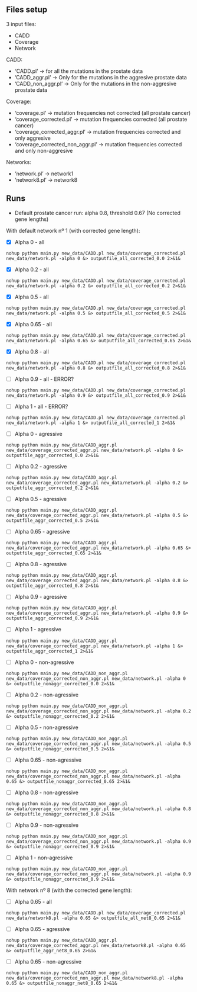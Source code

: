 ## Files setup

3 input files: 
- CADD
- Coverage
- Network

CADD: 
- ‘CADD.pl’ → for all the mutations in the prostate data
- ’CADD_aggr.pl’ → Only for the mutations in the aggresive prostate data
- ’CADD_non_aggr.pl’ → Only for the mutations in the non-aggresive prostate data

Coverage:
- ‘coverage.pl’ → mutation frequencies not corrected (all prostate cancer)
- ‘coverage_corrected.pl’ → mutation frequencies corrected (all prostate cancer)
- ‘coverage_corrected_aggr.pl’ → mutation frequencies corrected and only aggresive
- ‘coverage_corrected_non_aggr.pl’ → mutation frequencies corrected and only non-aggresive

Networks:
- ’network.pl’ → network1
- ’network8.pl’ → network8

## Runs
- Default prostate cancer run: alpha 0.8, threshold 0.67 (No corrected gene lengths)

With default network nº 1 (with corrected gene length):
- [X] Alpha 0 - all
```ssh
nohup python main.py new_data/CADD.pl new_data/coverage_corrected.pl new_data/network.pl -alpha 0 &> outputfile_all_corrected_0.0 2>&1&
```
- [X] Alpha 0.2 - all
```ssh
nohup python main.py new_data/CADD.pl new_data/coverage_corrected.pl new_data/network.pl -alpha 0.2 &> outputfile_all_corrected_0.2 2>&1&
```
- [X] Alpha 0.5 - all
```ssh
nohup python main.py new_data/CADD.pl new_data/coverage_corrected.pl new_data/network.pl -alpha 0.5 &> outputfile_all_corrected_0.5 2>&1&
```
- [X] Alpha 0.65 - all
```ssh
nohup python main.py new_data/CADD.pl new_data/coverage_corrected.pl new_data/network.pl -alpha 0.65 &> outputfile_all_corrected_0.65 2>&1&
```
- [X] Alpha 0.8 - all
```ssh
nohup python main.py new_data/CADD.pl new_data/coverage_corrected.pl new_data/network.pl -alpha 0.8 &> outputfile_all_corrected_0.8 2>&1&
```
- [ ] Alpha 0.9 - all - ERROR?
```ssh
nohup python main.py new_data/CADD.pl new_data/coverage_corrected.pl new_data/network.pl -alpha 0.9 &> outputfile_all_corrected_0.9 2>&1&
```
- [ ] Alpha 1 - all - ERROR?
```ssh
nohup python main.py new_data/CADD.pl new_data/coverage_corrected.pl new_data/network.pl -alpha 1 &> outputfile_all_corrected_1 2>&1&
```
- [ ] Alpha 0 - agressive 
```ssh
nohup python main.py new_data/CADD_aggr.pl new_data/coverage_corrected_aggr.pl new_data/network.pl -alpha 0 &> outputfile_aggr_corrected_0.0 2>&1&
```
- [ ] Alpha 0.2 - agressive
```ssh
nohup python main.py new_data/CADD_aggr.pl new_data/coverage_corrected_aggr.pl new_data/network.pl -alpha 0.2 &> outputfile_aggr_corrected_0.2 2>&1&
```
- [ ] Alpha 0.5 - agressive
```ssh
nohup python main.py new_data/CADD_aggr.pl new_data/coverage_corrected_aggr.pl new_data/network.pl -alpha 0.5 &> outputfile_aggr_corrected_0.5 2>&1&
```
- [ ] Alpha 0.65 - agressive
```ssh
nohup python main.py new_data/CADD_aggr.pl new_data/coverage_corrected_aggr.pl new_data/network.pl -alpha 0.65 &> outputfile_aggr_corrected_0.65 2>&1&
```
- [ ] Alpha 0.8 - agressive
```ssh
nohup python main.py new_data/CADD_aggr.pl new_data/coverage_corrected_aggr.pl new_data/network.pl -alpha 0.8 &> outputfile_aggr_corrected_0.8 2>&1&
```
- [ ] Alpha 0.9 - agressive
```ssh
nohup python main.py new_data/CADD_aggr.pl new_data/coverage_corrected_aggr.pl new_data/network.pl -alpha 0.9 &> outputfile_aggr_corrected_0.9 2>&1&
```
- [ ] Alpha 1 - agressive
```ssh
nohup python main.py new_data/CADD_aggr.pl new_data/coverage_corrected_aggr.pl new_data/network.pl -alpha 1 &> outputfile_aggr_corrected_1 2>&1&
```
- [ ] Alpha 0 - non-agressive 
```ssh
nohup python main.py new_data/CADD_non_aggr.pl new_data/coverage_corrected_non_aggr.pl new_data/network.pl -alpha 0 &> outputfile_nonaggr_corrected_0.0 2>&1&
```
- [ ] Alpha 0.2 - non-agressive
```ssh
nohup python main.py new_data/CADD_non_aggr.pl new_data/coverage_corrected_non_aggr.pl new_data/network.pl -alpha 0.2 &> outputfile_nonaggr_corrected_0.2 2>&1&
```
- [ ] Alpha 0.5 - non-agressive
```ssh
nohup python main.py new_data/CADD_non_aggr.pl new_data/coverage_corrected_non_aggr.pl new_data/network.pl -alpha 0.5 &> outputfile_nonaggr_corrected_0.5 2>&1&
```
- [ ] Alpha 0.65 - non-agressive
```ssh
nohup python main.py new_data/CADD_non_aggr.pl new_data/coverage_corrected_non_aggr.pl new_data/network.pl -alpha 0.65 &> outputfile_nonaggr_corrected_0.65 2>&1&
```
- [ ] Alpha 0.8 - non-agressive
```ssh
nohup python main.py new_data/CADD_non_aggr.pl new_data/coverage_corrected_non_aggr.pl new_data/network.pl -alpha 0.8 &> outputfile_nonaggr_corrected_0.8 2>&1&
```
- [ ] Alpha 0.9 - non-agressive
```ssh
nohup python main.py new_data/CADD_non_aggr.pl new_data/coverage_corrected_non_aggr.pl new_data/network.pl -alpha 0.9 &> outputfile_nonaggr_corrected_0.9 2>&1&
```
- [ ] Alpha 1 - non-agressive
```ssh
nohup python main.py new_data/CADD_non_aggr.pl new_data/coverage_corrected_non_aggr.pl new_data/network.pl -alpha 0.9 &> outputfile_nonaggr_corrected_0.9 2>&1&
```
With network nº 8 (with the corrected gene length):
- [ ] Alpha 0.65 - all
```ssh
nohup python main.py new_data/CADD.pl new_data/coverage_corrected.pl new_data/network8.pl -alpha 0.65 &> outputfile_all_net8_0.65 2>&1&
```
- [ ] Alpha 0.65 - agressive
```ssh
nohup python main.py new_data/CADD_aggr.pl new_data/coverage_corrected_aggr.pl new_data/network8.pl -alpha 0.65 &> outputfile_aggr_net8_0.65 2>&1&
```
- [ ] Alpha 0.65 - non-agressive
```ssh
nohup python main.py new_data/CADD_non_aggr.pl new_data/coverage_corrected_non_aggr.pl new_data/network8.pl -alpha 0.65 &> outputfile_nonaggr_net8_0.65 2>&1&
```

